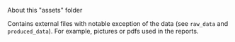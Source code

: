 About this "assets" folder

Contains external files with notable exception of the data (see `raw_data` and `produced_data`). For example, pictures or pdfs used in the reports.
